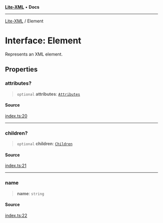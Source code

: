[**Lite-XML**](../README.md) • **Docs**

***

[Lite-XML](../globals.md) / Element

# Interface: Element

Represents an XML element.

## Properties

### attributes?

> `optional` **attributes**: [`Attributes`](../type-aliases/Attributes.md)

#### Source

[index.ts:20](https://github.com/softcraft-development/lite-xml/blob/522c05f5bd94b9a192823252fbfe630baa82757c/src/index.ts#L20)

***

### children?

> `optional` **children**: [`Children`](../type-aliases/Children.md)

#### Source

[index.ts:21](https://github.com/softcraft-development/lite-xml/blob/522c05f5bd94b9a192823252fbfe630baa82757c/src/index.ts#L21)

***

### name

> **name**: `string`

#### Source

[index.ts:22](https://github.com/softcraft-development/lite-xml/blob/522c05f5bd94b9a192823252fbfe630baa82757c/src/index.ts#L22)
